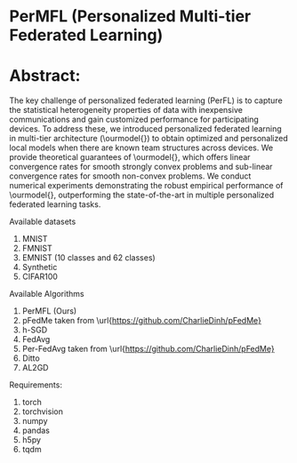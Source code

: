 # PerMFL (Personalized Multi-tier Federated Learning)

# Abstract: 
The key challenge of personalized federated learning (PerFL) is to capture the statistical heterogeneity properties of data with inexpensive communications and gain customized performance for participating devices. To address these, we introduced personalized federated learning in multi-tier architecture (\ourmodel{}) to obtain optimized and personalized local models when there are known team structures across devices. We provide theoretical guarantees of \ourmodel{}, which offers linear convergence rates for smooth strongly convex problems and sub-linear convergence rates for smooth non-convex problems. We conduct numerical experiments demonstrating the robust empirical performance of \ourmodel{}, outperforming the state-of-the-art in multiple personalized federated learning tasks.

Available datasets
1) MNIST 
2) FMNIST
3) EMNIST (10 classes and 62 classes)
4) Synthetic
5) CIFAR100

Available Algorithms
1) PerMFL (Ours)
2) pFedMe taken from \url{https://github.com/CharlieDinh/pFedMe}
3) h-SGD
4) FedAvg
5) Per-FedAvg taken from \url{https://github.com/CharlieDinh/pFedMe}
6) Ditto
7) AL2GD

Requirements:
1. torch
2. torchvision
3. numpy
4. pandas
5. h5py
6. tqdm
